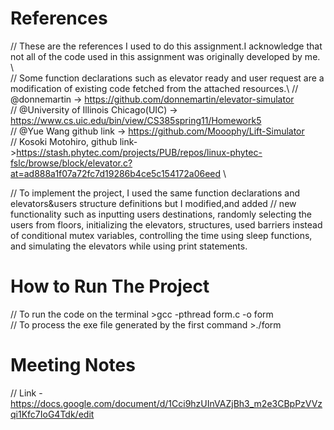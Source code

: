 # References

// These are the references I used to do this assignment.I acknowledge that not all of the code used in this assignment was originally developed by me. \  
// Some function declarations  such as elevator ready and user request are a modification of existing code fetched from the attached resources.\ 
// @donnemartin -> https://github.com/donnemartin/elevator-simulator \
// @University of Illinois Chicago(UIC) -> https://www.cs.uic.edu/bin/view/CS385spring11/Homework5 \
// @Yue Wang github link -> https://github.com/Mooophy/Lift-Simulator \
// Kosoki Motohiro, github link->https://stash.phytec.com/projects/PUB/repos/linux-phytec-fslc/browse/block/elevator.c?at=ad888a1f07a72fc7d19286b4ce5c154172a06eed \

// To implement the project, I used the same function declarations and elevators&users structure definitions but I modified,and added 
// new functionality such as  inputting users destinations, randomly selecting the users from floors, initializing the elevators, structures, used barriers instead of conditional mutex variables, controlling the time using sleep functions,  and simulating the elevators while using print statements.

# How to Run The Project

// To run the code on the terminal >gcc -pthread form.c -o form \
// To process the exe file generated by the first command >./form

# Meeting Notes
// Link - https://docs.google.com/document/d/1Cci9hzUInVAZjBh3_m2e3CBpPzVVzqi1Kfc7IoG4Tdk/edit

